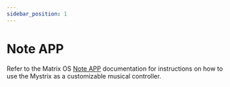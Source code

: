 ```yaml
---
sidebar_position: 1
---
```


# Note APP

<!-- image here? -->

Refer to the Matrix OS [Note APP](/docs/MatrixOS/Applications/Note) documentation for instructions on how to use the Mystrix as a customizable musical controller.
